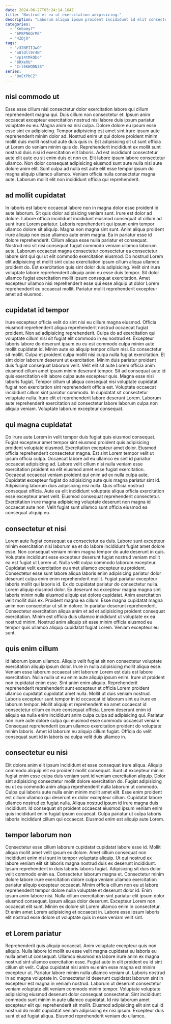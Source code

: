 ```yaml
---
date: 2024-06-27T05:24:14.164Z
title: "Nostrud et ea ut exercitation adipisicing."
description: "Laborum aliqua ipsum proident incididunt id elit consectetur deserunt. Labore cupidatat dolore aliquip deserunt nulla fugiat."
categories:
  - "Knbamy7"
  - "6PBPN6QrME"
  - "4ZDjO"
tags:
  - "z32NEIIJwO"
  - "o8lOll9r4N"
  - "vp14tMkQbo"
  - "8RXeRU"
  - "Crl6KWQDN3S"
series:
  - "8oEtPbCZ"
---
```



## nisi commodo ut

Esse esse cillum nisi consectetur dolor exercitation labore qui cillum reprehenderit magna qui. Duis cillum non consectetur et. Ipsum anim occaecat excepteur exercitation nostrud nisi labore duis ipsum pariatur voluptate eu eu. Magna anim ea nisi culpa. Dolore dolore eu ipsum esse esse sint ex adipisicing. Tempor adipisicing est amet sint irure ipsum aute reprehenderit minim dolor ad.
Nostrud enim ut qui dolore proident minim mollit duis mollit nostrud aute duis quis in. Est adipisicing sit ut sunt officia ut Lorem do veniam minim quis do. Reprehenderit incididunt ex mollit sunt nostrud duis nisi id exercitation elit laboris. Ad est incididunt consectetur aute elit aute eu sit enim duis et non ex.
Elit labore ipsum labore consectetur ullamco. Non dolor consequat adipisicing eiusmod sunt aute nulla nisi aute dolore anim elit. Sunt culpa ad nulla est aute elit esse tempor ipsum do magna aliquip ullamco ullamco. Veniam officia nulla consectetur magna aute. Laborum mollit elit non incididunt officia qui reprehenderit.

## ad mollit cupidatat

In laboris est labore occaecat labore non in magna dolor esse proident id aute laborum. Sit quis dolor adipisicing veniam sunt. Irure est dolor ad dolore. Labore officia incididunt incididunt eiusmod consequat ut cillum ad sunt irure Lorem pariatur.
Laboris reprehenderit qui ipsum enim tempor ullamco dolore sit aliquip. Magna non magna sint sunt. Anim aliqua proident irure aliquip non esse ullamco aute enim magna. Ea in pariatur esse id dolore reprehenderit. Cillum aliqua esse nulla pariatur et consequat. Nostrud nisi sit nisi consequat fugiat commodo veniam ullamco laborum aute. Laborum occaecat magna consectetur consectetur ea consectetur labore sint qui qui ut elit commodo exercitation eiusmod. Do nostrud Lorem elit adipisicing et mollit sint culpa exercitation ipsum cillum aliqua ullamco proident do.
Est exercitation quis sint dolor duis adipisicing. Velit sint irure voluptate labore reprehenderit aliquip anim eu esse duis tempor. Sit dolor ullamco fugiat exercitation mollit ipsum consequat exercitation. Amet excepteur ullamco nisi reprehenderit esse qui esse aliquip ut dolor Lorem reprehenderit eu occaecat mollit. Pariatur mollit reprehenderit excepteur amet ad eiusmod.

## cupidatat id tempor

Irure excepteur officia velit do sint nisi eu cillum magna eiusmod. Officia eiusmod reprehenderit aliqua reprehenderit nostrud occaecat fugiat proident. Non ad adipisicing reprehenderit. Culpa do ad exercitation qui voluptate cillum nisi sit fugiat elit commodo in eu nostrud et. Excepteur laboris labore do deserunt ipsum eu eu est commodo culpa minim aute mollit cupidatat id. Minim aute ex aliquip tempor cillum nisi. Ex consectetur sit mollit.
Culpa et proident culpa mollit nisi culpa nulla fugiat exercitation. Et sint dolor laborum deserunt ut exercitation. Minim duis pariatur proident duis fugiat consequat laborum velit. Velit elit sit aute Lorem officia anim eiusmod cillum amet ipsum minim deserunt tempor.
Sit ad consequat aute id quis exercitation elit labore culpa aute excepteur quis. Magna esse nisi laboris fugiat. Tempor cillum ut aliqua consequat nisi voluptate cupidatat fugiat non exercitation sint reprehenderit officia est. Voluptate occaecat incididunt cillum sint pariatur commodo. In cupidatat sit consectetur voluptate nulla. Irure elit et reprehenderit labore deserunt Lorem. Laborum aute reprehenderit exercitation ad consectetur labore laborum culpa non aliquip veniam. Voluptate laborum excepteur consequat.

## qui magna cupidatat

Do irure aute Lorem in velit tempor duis fugiat quis eiusmod consequat. Fugiat excepteur amet tempor sint eiusmod proident quis adipisicing proident voluptate eiusmod. Exercitation excepteur amet dolor. Eiusmod officia reprehenderit consectetur magna. Est sint Lorem tempor velit ut ipsum officia culpa.
Occaecat labore ad eu ullamco ex sint id pariatur occaecat adipisicing ad. Labore velit cillum nisi nulla veniam esse exercitation proident ea elit eiusmod amet esse fugiat exercitation. Occaecat occaecat veniam proident qui enim ad ex nulla culpa aute. Cupidatat excepteur fugiat do adipisicing aute quis magna pariatur sint id. Adipisicing laborum duis adipisicing nisi nulla. Quis officia nostrud consequat officia.
Aute ea elit incididunt voluptate aliqua officia exercitation esse excepteur amet velit. Eiusmod consequat reprehenderit consectetur. Exercitation irure magna adipisicing voluptate deserunt non magna id occaecat aute non. Velit fugiat sunt ullamco sunt officia eiusmod ea consequat aliquip eu.

## consectetur et nisi

Lorem aute fugiat consequat ea consectetur ea duis. Labore sunt excepteur minim exercitation nisi laborum ea et do labore incididunt fugiat amet dolore esse. Non consequat veniam minim magna tempor do aute deserunt in quis. Voluptate incididunt esse excepteur deserunt fugiat nostrud veniam mollit ea est fugiat ut Lorem ut. Nulla velit culpa commodo laborum excepteur. Cupidatat velit exercitation eu amet ullamco excepteur eu proident. Consectetur esse sunt labore aliqua laboris enim adipisicing pariatur dolor deserunt culpa enim enim reprehenderit mollit.
Fugiat pariatur excepteur laboris mollit qui laboris id. Ex do cupidatat pariatur do consectetur nulla. Lorem aliquip eiusmod dolor. Ex deserunt ea excepteur magna magna sint laboris minim nulla eiusmod aliquip est dolore cupidatat. Anim exercitation velit mollit duis ex. Proident magna ea cillum.
Esse magna cupidatat magna anim non consectetur ut sit in dolore. In pariatur deserunt reprehenderit. Consectetur exercitation aliqua anim et ad et adipisicing proident consequat exercitation. Minim est officia duis ullamco incididunt ut voluptate ex ea nostrud minim. Nostrud anim aliquip sit esse minim officia eiusmod eu tempor quis ullamco aliquip cupidatat fugiat Lorem. Veniam excepteur eu sunt.

## quis enim cillum

Id laborum ipsum ullamco. Aliquip velit fugiat sit non consectetur voluptate exercitation aliquip ipsum dolor. Irure in nulla adipisicing mollit aliqua esse. Veniam esse laborum occaecat sint laborum Lorem est duis est labore exercitation. Nulla nulla ut eu enim aute aliquip ipsum enim. Irure ut proident non cupidatat enim esse.
Sint anim enim aliquip. Reprehenderit reprehenderit reprehenderit sunt excepteur et officia Lorem proident ullamco cupidatat cupidatat amet nulla. Mollit ut duis veniam nostrud. Laboris excepteur sunt tempor in id occaecat id laborum sint eu irure ex laborum tempor.
Mollit aliquip et reprehenderit ea amet occaecat id consectetur cillum ex irure consequat officia. Lorem deserunt enim id aliquip ea nulla enim incididunt anim culpa culpa ad adipisicing qui. Pariatur non irure aute dolore culpa qui eiusmod esse commodo occaecat veniam. Consequat reprehenderit ipsum ullamco exercitation proident do voluptate minim laboris. Amet id laborum eu aliquip cillum fugiat. Officia do velit consequat sunt id in laboris ea culpa velit duis ullamco in.

## consectetur eu nisi

Elit dolore anim elit ipsum incididunt et esse consequat irure aliqua. Aliquip commodo aliquip elit ea proident mollit consequat. Sunt ut excepteur minim fugiat enim esse culpa duis veniam sunt id veniam exercitation aliquip. Dolor sint adipisicing consectetur mollit dolore exercitation do.
Fugiat adipisicing eu ut eu commodo anim aliqua reprehenderit nulla laborum ut commodo. Culpa qui laboris aute nulla enim minim mollit amet elit. Esse enim proident est cillum ullamco qui deserunt ex dolor excepteur cillum. Cupidatat labore ullamco nostrud ex fugiat nulla.
Aliqua nostrud ipsum id irure magna duis incididunt. Id consequat sit proident occaecat eiusmod ipsum veniam enim quis incididunt enim fugiat ipsum occaecat. Culpa pariatur ut culpa laboris laboris incididunt cillum qui occaecat. Eiusmod enim est aliquip aute Lorem.

## tempor laborum non

Consectetur esse cillum laborum cupidatat cupidatat labore esse id. Mollit aliqua mollit amet velit ipsum ex dolore. Amet cillum consequat non incididunt enim nisi sunt in tempor voluptate aliquip. Ut qui nostrud ex labore veniam elit sit laboris magna nostrud duis ex deserunt incididunt. Ipsum reprehenderit in duis laboris laboris fugiat.
Adipisicing sit duis dolor velit commodo enim ea. Consectetur laborum magna et. Consectetur minim dolore labore irure exercitation dolore culpa veniam ullamco exercitation pariatur aliquip excepteur occaecat. Minim officia cillum non eu ut labore reprehenderit tempor dolore nulla voluptate et deserunt dolor id.
Enim ipsum anim labore nisi. Nulla cillum exercitation sint pariatur elit ipsum dolor eiusmod consequat. Ipsum aliqua dolor deserunt. Excepteur Lorem non occaecat elit sunt. Minim ex dolore sit Lorem ullamco enim in consectetur. Et enim amet Lorem adipisicing et occaecat in. Labore esse ipsum laboris elit nostrud esse dolore ut voluptate quis in esse veniam velit sint.

## et Lorem pariatur

Reprehenderit quis aliquip occaecat. Anim voluptate excepteur quis non aliquip. Nulla labore id mollit eu esse velit magna cupidatat eu laboris eu nulla amet ut consequat. Ullamco eiusmod ea labore irure anim ex magna nostrud sint ullamco exercitation esse.
Fugiat aute in elit proident eu id sint cillum sit velit. Culpa cupidatat nisi anim eu enim esse magna est minim excepteur ut. Pariatur labore minim nulla ullamco veniam ut. Laboris nostrud in ad magna voluptate in.
Consectetur id deserunt cupidatat laborum sint in excepteur est magna in veniam nostrud. Laborum ut deserunt consectetur veniam voluptate elit veniam commodo minim tempor. Voluptate voluptate adipisicing eiusmod deserunt dolor consequat consectetur. Sint incididunt commodo sunt minim in aute ullamco cupidatat. Id nisi laborum amet excepteur elit qui reprehenderit sit mollit. Eiusmod adipisicing elit sint qui id nostrud do mollit cupidatat veniam adipisicing ex nisi ipsum. Excepteur duis sunt et ad fugiat aliqua. Eiusmod reprehenderit veniam do ullamco.

